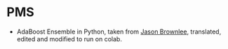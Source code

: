 # PMS

*   AdaBoost Ensemble in Python, taken from [Jason Brownlee](https://machinelearningmastery.com/adaboost-ensemble-in-python/), translated, edited and modified to run on colab.

